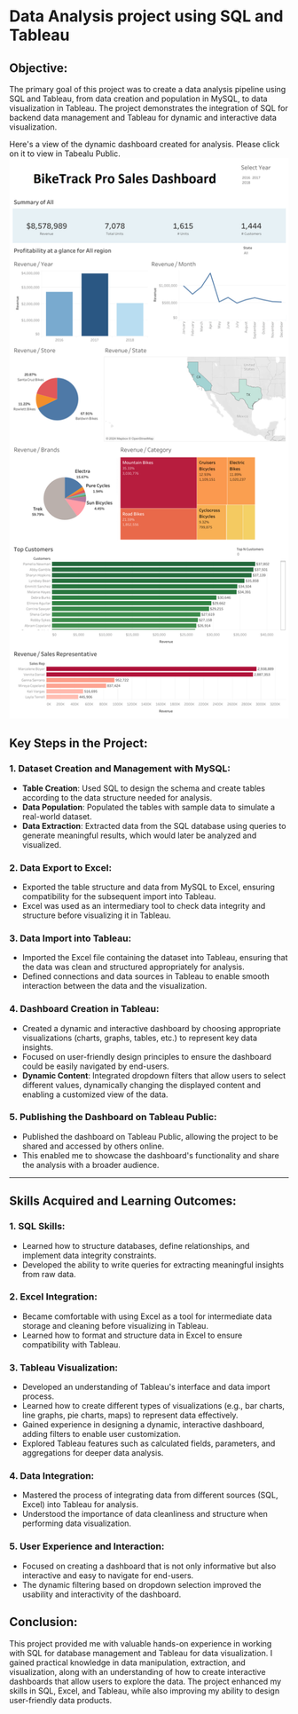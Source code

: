 # Data Analysis project using SQL and Tableau

## Objective:
The primary goal of this project was to create a data analysis pipeline using SQL and Tableau, from data creation and population in MySQL, to data visualization in Tableau. The project demonstrates the integration of SQL for backend data management and Tableau for dynamic and interactive data visualization.


Here's a view of the dynamic dashboard created for analysis. Please click on it to view in Tabealu Public.
[![Tableau Dashboard](https://github.com/Sonawane-Karan26/BikeTrack-Pro-Using-SQL-and-Tableau/blob/main/Dashboard.png)](https://public.tableau.com/views/Data_Viz_Tableau_17322108825190/Dashboard1?:language=en-US&:sid=&:redirect=auth&:display_count=n&:origin=viz_share_link)

## Key Steps in the Project:

### 1. Dataset Creation and Management with MySQL:
- **Table Creation**: Used SQL to design the schema and create tables according to the data structure needed for analysis.
- **Data Population**: Populated the tables with sample data to simulate a real-world dataset.
- **Data Extraction**: Extracted data from the SQL database using queries to generate meaningful results, which would later be analyzed and visualized.

### 2. Data Export to Excel:
- Exported the table structure and data from MySQL to Excel, ensuring compatibility for the subsequent import into Tableau.
- Excel was used as an intermediary tool to check data integrity and structure before visualizing it in Tableau.

### 3. Data Import into Tableau:
- Imported the Excel file containing the dataset into Tableau, ensuring that the data was clean and structured appropriately for analysis.
- Defined connections and data sources in Tableau to enable smooth interaction between the data and the visualization.

### 4. Dashboard Creation in Tableau:
- Created a dynamic and interactive dashboard by choosing appropriate visualizations (charts, graphs, tables, etc.) to represent key data insights.
- Focused on user-friendly design principles to ensure the dashboard could be easily navigated by end-users.
- **Dynamic Content**: Integrated dropdown filters that allow users to select different values, dynamically changing the displayed content and enabling a customized view of the data.

### 5. Publishing the Dashboard on Tableau Public:
- Published the dashboard on Tableau Public, allowing the project to be shared and accessed by others online.
- This enabled me to showcase the dashboard's functionality and share the analysis with a broader audience.

-----------------------------------------------------------------------------------------------------------------------------------
## Skills Acquired and Learning Outcomes:

### 1. SQL Skills:
- Learned how to structure databases, define relationships, and implement data integrity constraints.
- Developed the ability to write queries for extracting meaningful insights from raw data.

### 2. Excel Integration:
- Became comfortable with using Excel as a tool for intermediate data storage and cleaning before visualizing in Tableau.
- Learned how to format and structure data in Excel to ensure compatibility with Tableau.

### 3. Tableau Visualization:
- Developed an understanding of Tableau's interface and data import process.
- Learned how to create different types of visualizations (e.g., bar charts, line graphs, pie charts, maps) to represent data effectively.
- Gained experience in designing a dynamic, interactive dashboard, adding filters to enable user customization.
- Explored Tableau features such as calculated fields, parameters, and aggregations for deeper data analysis.

### 4. Data Integration:
- Mastered the process of integrating data from different sources (SQL, Excel) into Tableau for analysis.
- Understood the importance of data cleanliness and structure when performing data visualization.

### 5. User Experience and Interaction:
- Focused on creating a dashboard that is not only informative but also interactive and easy to navigate for end-users.
- The dynamic filtering based on dropdown selection improved the usability and interactivity of the dashboard.

## Conclusion:
This project provided me with valuable hands-on experience in working with SQL for database management and Tableau for data visualization. I gained practical knowledge in data manipulation, extraction, and visualization, along with an understanding of how to create interactive dashboards that allow users to explore the data. The project enhanced my skills in SQL, Excel, and Tableau, while also improving my ability to design user-friendly data products.

